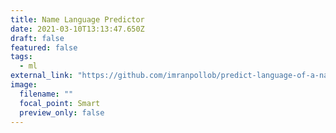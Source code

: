 ```yaml
---
title: Name Language Predictor
date: 2021-03-10T13:13:47.650Z
draft: false
featured: false
tags:
  - ml
external_link: "https://github.com/imranpollob/predict-language-of-a-name"
image:
  filename: ""
  focal_point: Smart
  preview_only: false
---
```

